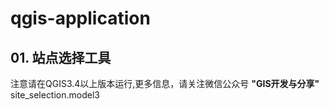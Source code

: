# qgis-application
## 01. 站点选择工具
注意请在QGIS3.4以上版本运行,更多信息，请关注微信公众号 <B>"GIS开发与分享"</B>
site_selection.model3